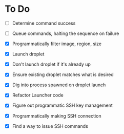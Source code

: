 # To Do

* [ ] Determine command success
* [ ] Queue commands, halting the sequence on failure

* [X] Programmatically filter image, region, size
* [X] Launch droplet
* [X] Don't launch droplet if it's already up
* [X] Ensure existing droplet matches what is desired
* [X] Dig into process spawned on droplet launch
* [X] Refactor Launcher code
* [X] Figure out programmatic SSH key management
* [X] Programmatically making SSH connection
* [X] Find a way to issue SSH commands
